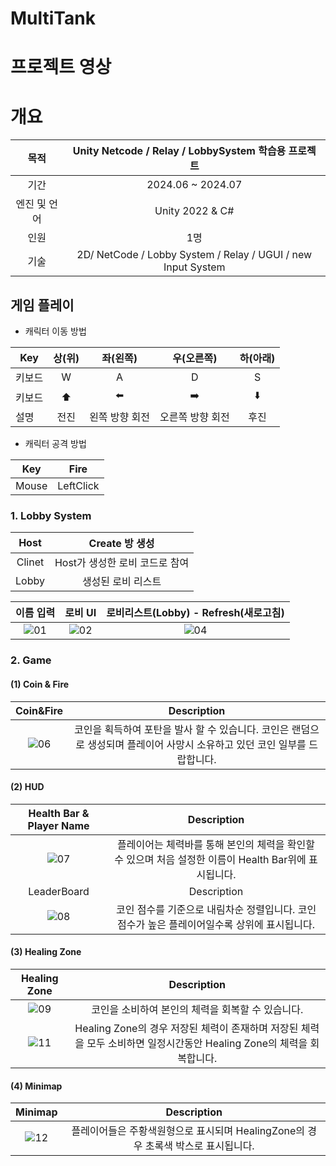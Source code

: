 # MultiTank
 
# 프로젝트 영상



# 개요
목적 |Unity Netcode / Relay / LobbySystem 학습용 프로젝트
:---:|:---:
기간|2024.06 ~ 2024.07
엔진 및 언어 | Unity 2022 & C#
인원 | 1명
기술 | 2D/ NetCode / Lobby System / Relay / UGUI / new Input System


##  게임 플레이 
- 캐릭터 이동 방법


Key|상(위)|좌(왼쪽)|우(오른쪽)|하(아래)  
---|:---:|:---:|:---:|:---:
키보드|W|A|D|S  
키보드|⬆️|⬅️|➡️|⬇️  
설명|전진|왼쪽 방향 회전|오른쪽 방향 회전|후진


- 캐릭터 공격 방법


Key|Fire|
---|:---:
Mouse|LeftClick


### 1. Lobby System  

Host|Create 방 생성  
:---:|:---:
Clinet|Host가 생성한 로비 코드로 참여
Lobby| 생성된 로비 리스트



이름 입력|로비 UI|로비리스트(Lobby) - Refresh(새로고침)
:---:|:---:|:---:
![01](https://github.com/oh-bba-ya/MultiTank/assets/49023743/d41f232a-b033-48f0-ae69-bc5cafbbd0bb)|![02](https://github.com/oh-bba-ya/MultiTank/assets/49023743/9f091bf3-99fb-4b22-adc4-26af31b53b67)|![04](https://github.com/oh-bba-ya/MultiTank/assets/49023743/f515b305-6921-4373-90eb-3734168a23e2)




### 2. Game
#### (1) Coin & Fire
|Coin&Fire|Description
|:---:|:---:|
![06](https://github.com/oh-bba-ya/MultiTank/assets/49023743/a57f5545-41c4-45f0-aa25-8ac5af7839e1)| 코인을 획득하여 포탄을 발사 할 수 있습니다.   코인은 랜덤으로 생성되며 플레이어 사망시 소유하고 있던 코인 일부를 드랍합니다.


#### (2) HUD
|Health Bar & Player Name|Description
|:---:|:---:|
![07](https://github.com/oh-bba-ya/MultiTank/assets/49023743/806e6f4c-6c2d-4d18-9b0d-8e19c49d4637) | 플레이어는 체력바를 통해 본인의 체력을 확인할 수 있으며 처음 설정한 이름이 Health Bar위에 표시됩니다.
LeaderBoard|Description
![08](https://github.com/oh-bba-ya/MultiTank/assets/49023743/2139a8dd-2f2a-482d-b55b-935d77b5de07)| 코인 점수를 기준으로 내림차순 정렬입니다. 코인 점수가 높은 플레이어일수록 상위에 표시됩니다.



#### (3) Healing Zone
|Healing Zone|Description
|:---:|:---:|
![09](https://github.com/oh-bba-ya/MultiTank/assets/49023743/60a21c14-c08a-42c5-b280-3ac011f77c87) | 코인을 소비하여 본인의 체력을 회복할 수 있습니다.
![11](https://github.com/oh-bba-ya/MultiTank/assets/49023743/5655d3e2-7c47-47ad-a9bd-ce16717f3079) | Healing Zone의 경우 저장된 체력이 존재하며 저장된 체력을 모두 소비하면 일정시간동안 Healing Zone의 체력을 회복합니다.



#### (4) Minimap
|Minimap|Description
|:---:|:---:|
![12](https://github.com/oh-bba-ya/MultiTank/assets/49023743/e4c1a754-af76-4130-8200-1679eab046bd)|플레이어들은 주황색원형으로 표시되며 HealingZone의 경우 초록색 박스로 표시됩니다.


